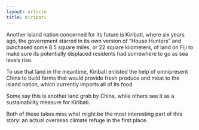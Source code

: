 ```yaml
---
layout: article
title: Kiribati
---
```


Another island nation concerned for its future is Kiribati, where six years ago, the government starred in its own version of “House Hunters” and purchased some 8.5 square miles, or 22 square kilometers, of land on Fiji to make sure its potentially displaced residents had somewhere to go as sea levels rise.

To use that land in the meantime, Kiribati enlisted the help of omnipresent China to build farms that would provide fresh produce and meat to the island nation, which currently imports all of its food.

Some say this is another land grab by China, while others see it as a sustainability measure for Kiribati.

Both of these takes miss what might be the most interesting part of this story: an actual overseas climate refuge in the first place.
